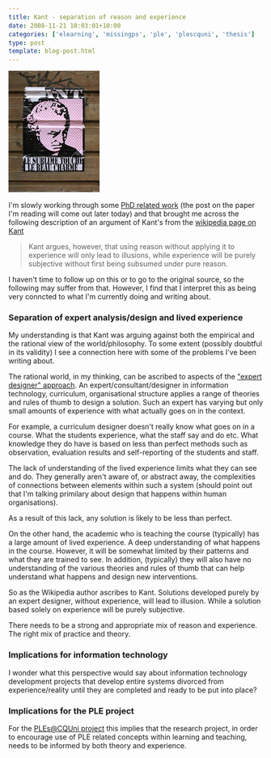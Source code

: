 ```yaml
---
title: Kant - separation of reason and experience
date: 2008-11-21 10:03:01+10:00
categories: ['elearning', 'missingps', 'ple', 'plescquni', 'thesis']
type: post
template: blog-post.html
---
```

[![Kant](images/2679007692_38c1730a48_m.jpg)](http://flickr.com/photos/wyzdor/2679007692/)

I'm slowly working through some [PhD related work](/blog2/research/phd-thesis/) (the post on the paper I'm reading will come out later today) and that brought me across the following description of an argument of Kant's from the [wikipedia page on Kant](http://en.wikipedia.org/wiki/Kant)

> Kant argues, however, that using reason without applying it to experience will only lead to illusions, while experience will be purely subjective without first being subsumed under pure reason.

I haven't time to follow up on this or to go to the original source, so the following may suffer from that. However, I find that I interpret this as being very conncted to what I'm currently doing and writing about.

### Separation of expert analysis/design and lived experience

My understanding is that Kant was arguing against both the empirical and the rational view of the world/philosophy. To some extent (possibly doubtful in its validity) I see a connection here with some of the problems I've been writing about.

The rational world, in my thinking, can be ascribed to aspects of the ["expert designer" approach](/blog2/2008/11/15/expert-designer-another-assumption-ples-question/). An expert/consultant/designer in information technology, curriculum, organisational structure applies a range of theories and rules of thumb to design a solution. Such an expert has varying but only small amounts of experience with what actually goes on in the context.

For example, a curriculum designer doesn't really know what goes on in a course. What the students experience, what the staff say and do etc. What knowledge they do have is based on less than perfect methods such as observation, evaluation results and self-reporting of the students and staff.

The lack of understanding of the lived experience limits what they can see and do. They generally aren't aware of, or abstract away, the complexities of connections between elements within such a system (should point out that I'm talking primilary about design that happens within human organisations).

As a result of this lack, any solution is likely to be less than perfect.

On the other hand, the academic who is teaching the course (typically) has a large amount of lived experience. A deep understanding of what happens in the course. However, it will be somewhat limited by their patterns and what they are trained to see. In addition, (typically) they will also have no understanding of the various theories and rules of thumb that can help understand what happens and design new interventions.

So as the Wikipedia author ascribes to Kant. Solutions developed purely by an expert designer, without experience, will lead to illusion. While a solution based solely on experience will be purely subjective.

There needs to be a strong and appropriate mix of reason and experience. The right mix of practice and theory.

### Implications for information technology

I wonder what this perspective would say about information technology development projects that develop entire systems divorced from experience/reality until they are completed and ready to be put into place?

### Implications for the PLE project

For the [PLEs@CQUni project](http://cddu.cqu.edu.au/index.php/PLEs%40CQUni) this implies that the research project, in order to encourage use of PLE related concepts within learning and teaching, needs to be informed by both theory and experience.